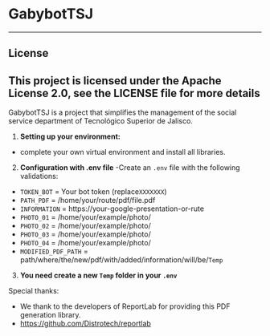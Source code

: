 # GabybotTSJ
-----------------------------
## License
This project is licensed under the Apache License 2.0, see the LICENSE file for more details
-----------------------------
GabybotTSJ is a project that simplifies the management of the social service department of Tecnológico Superior de Jalisco. 

1. **Setting up your environment:**
- complete your own virtual environment and install all libraries.

2. **Configuration with .env file**
-Create an `.env` file with the following validations:
 - `TOKEN_BOT` = Your bot token (replace`XXXXXXX`)
 - `PATH_PDF` = /home/your/route/pdf/file.pdf
 - `INFORMATION` = https://your-google-presentation-or-rute
 - `PHOTO_01` = /home/your/example/photo/
 - `PHOTO_02` = /home/your/example/photo/
 - `PHOTO_03` = /home/your/example/photo/
 - `PHOTO_04` = /home/your/example/photo/
 - `MODIFIED_PDF_PATH` = path/where/the/new/pdf/with/added/information/will/be/`Temp`

3. **You need create a new `Temp` folder in your `.env`**


Special thanks:
- We thank to the developers of ReportLab for providing this PDF generation library.
- https://github.com/Distrotech/reportlab
